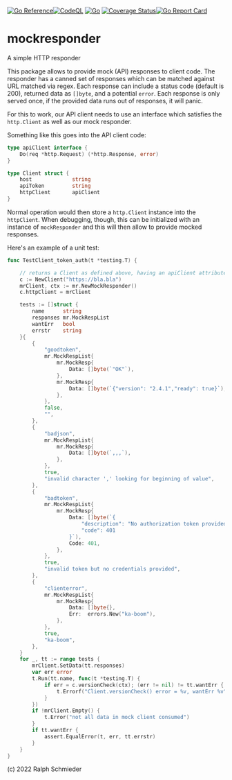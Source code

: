[![Go Reference](https://pkg.go.dev/badge/github.com/rschmied/mockresponder.svg)](https://pkg.go.dev/github.com/rschmied/mockresponder)[![CodeQL](https://github.com/rschmied/mockresponder/actions/workflows/codeql.yml/badge.svg)](https://github.com/rschmied/mockresponder/actions/workflows/codeql.yml) [![Go](https://github.com/rschmied/mockresponder/actions/workflows/go.yml/badge.svg)](https://github.com/rschmied/mockresponder/actions/workflows/go.yml) [![Coverage Status](https://coveralls.io/repos/github/rschmied/mockresponder/badge.svg?branch=main)](https://coveralls.io/github/rschmied/mockresponder?branch=main)[![Go Report Card](https://goreportcard.com/badge/github.com/rschmied/mockresponder)](https://goreportcard.com/report/github.com/rschmied/mockresponder)

# mockresponder

A simple HTTP responder

This package allows to provide mock (API) responses to client code.  The responder
has a canned set of responses which can be matched against URL matched via regex.
Each response can include a status code (default is 200), returned data as `[]byte`,
and a potential `error`.  Each response is only served once, if the provided data
runs out of responses, it will panic.

For this to work, our API client needs to use an interface which satisfies the `http.Client` as well
as our mock responder.

Something like this goes into the API client code:

```go
type apiClient interface {
    Do(req *http.Request) (*http.Response, error)
}

type Client struct {
    host             string
    apiToken         string
    httpClient       apiClient
}
```

Normal operation would then store a `http.Client` instance into the
`httpClient`.  When debugging, though, this can be initialized with an instance
of `mockResponder` and this will then allow to provide mocked responses.

Here's an example of a unit test:

```go
func TestClient_token_auth(t *testing.T) {

    // returns a Client as defined above, having an apiClient attribute
    c := NewClient("https://bla.bla")
    mrClient, ctx := mr.NewMockResponder()
    c.httpClient = mrClient

    tests := []struct {
        name      string
        responses mr.MockRespList
        wantErr   bool
        errstr    string
    }{
        {
            "goodtoken",
            mr.MockRespList{
                mr.MockResp{
                    Data: []byte(`"OK"`),
                },
                mr.MockResp{
                    Data: []byte(`{"version": "2.4.1","ready": true}`),
                },
            },
            false,
            "",
        },
        {
            "badjson",
            mr.MockRespList{
                mr.MockResp{
                    Data: []byte(`,,,`),
                },
            },
            true,
            "invalid character ',' looking for beginning of value",
        },
        {
            "badtoken",
            mr.MockRespList{
                mr.MockResp{
                    Data: []byte(`{
                        "description": "No authorization token provided.",
                        "code": 401
                    }`),
                    Code: 401,
                },
            },
            true,
            "invalid token but no credentials provided",
        },
        {
            "clienterror",
            mr.MockRespList{
                mr.MockResp{
                    Data: []byte{},
                    Err:  errors.New("ka-boom"),
                },
            },
            true,
            "ka-boom",
        },
    }
    for _, tt := range tests {
        mrClient.SetData(tt.responses)
        var err error
        t.Run(tt.name, func(t *testing.T) {
            if err = c.versionCheck(ctx); (err != nil) != tt.wantErr {
                t.Errorf("Client.versionCheck() error = %v, wantErr %v", err, tt.wantErr)
            }
        })
        if !mrClient.Empty() {
            t.Error("not all data in mock client consumed")
        }
        if tt.wantErr {
            assert.EqualError(t, err, tt.errstr)
        }
    }
}
```

(c) 2022 Ralph Schmieder
